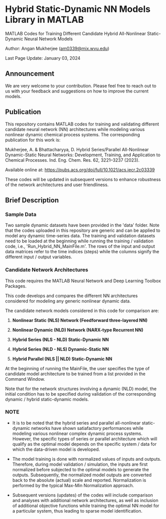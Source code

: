 # Hybrid Static-Dynamic NN Models Library in MATLAB

MATLAB Codes for Training Different Candidate Hybrid All-Nonlinear Static-Dynamic Neural Network Models

Author: Angan Mukherjee (am0339@mix.wvu.edu)

Last Page Update: January 03, 2024

## Announcement

We are very welcome to your contribution. Please feel free to reach out to us with your feedback and suggestions 
on how to improve the current models.

## Publication

This repository contains MATLAB codes for training and validating different candidate neural network (NN) architectures
while modeling various nonlinear dynamic chemical process systems. The corresponding publication for this work is:

Mukherjee, A. & Bhattacharyya, D. Hybrid Series/Parallel All-Nonlinear Dynamic-Static Neural Networks: Development, Training, 
and Application to Chemical Processes. Ind. Eng. Chem. Res. 62, 3221–3237 (2023). 

Available online at: https://pubs.acs.org/doi/full/10.1021/acs.iecr.2c03339

These codes will be updated in subsequent versions to enhance robustness of the network architectures and user friendliness.

## Brief Description

### Sample Data

Two sample dynamic datasets have been provided in the 'data' folder. Note that the codes uploaded in this repository are generic
and can be applied to model any dynamic time-series data. The training and validation datasets need to be loaded at the beginning
while running the training / validation code, i.e., 'Run_Hybrid_NN_MainFile.m'. The rows of the input and output data matrices 
refer to the time indices (steps) while the columns signify the different input / output variables.

### Candidate Network Architectures

This code requires the MATLAB Neural Network and Deep Learning Toolbox Packages.

This code develops and compares the different NN architectures considered for modeling any generic nonlinear dynamic data.

The candidate network models considered in this code for comparison are:

  1. **Nonlinear Static (NLS) Network (Feedforward three-layered NN)**
  
  2. **Nonlinear Dynamic (NLD) Network (NARX-type Recurrent NN)**
  
  3. **Hybrid Series (NLS - NLD) Static-Dynamic NN**
  
  4. **Hybrid Series (NLD - NLS) Dynamic-Static NN**
  
  5. **Hybrid Parallel (NLS || NLD) Static-Dynamic NN**

At the beginning of running the MainFile, the user specifies the type of candidate model architecture to be trained from a list provided
in the Command Window.

Note that for the network structures involving a dynamic (NLD) model, the initial condition has to be specified during validation of the 
corresponding dynamic / hybrid static-dynamic models.

### NOTE

  * It is to be noted that the hybrid series and parallel all-nonlinear static-dynamic networks have shown satiafactory performances while
    modeling various nonlinear complex dynamic process systems. However, the specific types of series or parallel architecture which will
    qualify as the optimal model depends on the specific system / data for which the data-driven model is developed.

  * The model training is done with normalized values of inputs and outputs. Therefore, during model validation / simulation, the inputs are
    first normalized before subjected to the optimal models to generate the outputs. Subsequently, the normalized model outputs are converted
    back to the absolute (actual) scale and reported. Normalization is performed by the typical Max-Min Normalization approach.

  * Subsequent versions (updates) of the codes will include comparison and analyses with additional network architectures, as well as inclusion
    of additional objective functions while training the optimal NN model for a particular system, thus leading to sparse model identification.


